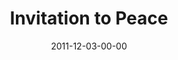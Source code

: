 ---
layout: message
category: message
series: "RSVP"
title: "Invitation to Peace"
date: 2011-12-03-00-00
message_id: 705
description: "Brian Wells talks about God’s invitation to peace."
video: "https://s3.amazonaws.com/crossroadsvideomessages/rsvp02.mp4"
video-duration: "37:21"
video-image: "http://s3.amazonaws.com/crossroads-media/images/legacy/content/rsvp02_still.jpg"
program: "http://s3.amazonaws.com/crossroads-media/media/legacy/documents/12_03-04_11Program.pdf"
audio: "http://s3.amazonaws.com/crossroads-media/media/legacy/mp3/rsvp02.mp3"
audio-duration: "37:16"
flag: "N"
---